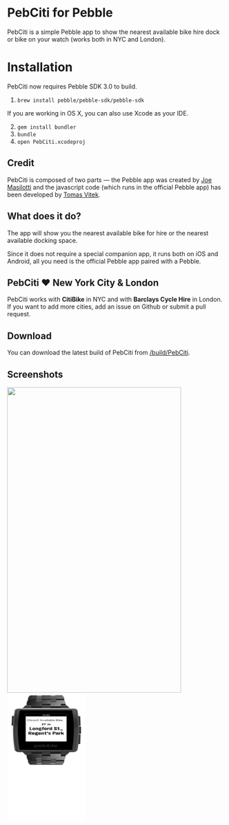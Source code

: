 # PebCiti for Pebble

PebCiti is a simple Pebble app to show the nearest available bike hire dock or bike on your watch (works both in NYC and London).

# Installation

PebCiti now requires Pebble SDK 3.0 to build.

1. `brew install pebble/pebble-sdk/pebble-sdk`

If you are working in OS X, you can also use Xcode as your IDE.

2. `gem install bundler`
3. `bundle`
4. `open PebCiti.xcodeproj`

## Credit

PebCiti is composed of two parts — the Pebble app was created by [Joe Masilotti](http://masilotti.com/) and the javascript code (which runs in the official Pebble app) has been developed by [Tomas Vitek](http://tomasvitek.com/).

## What does it do?

The app will show you the nearest available bike for hire or the nearest available docking space.

Since it does not require a special companion app, it runs both on iOS and Android, all you need is the official Pebble app paired with a Pebble.

## PebCiti ❤️ New York City & London 

PebCiti works with **CitiBike** in NYC and with **Barclays Cycle Hire** in London. If you want to add more cities, add an issue on Github or submit a pull request.

## Download

You can download the latest build of PebCiti from [/build/PebCiti](https://raw.github.com/tomasvitek/PebBike/pebciti/build/PebCiti.pbw).

## Screenshots

<img src="https://raw.github.com/tomasvitek/PebBike/pebciti/screenshots/iOS.png" style="width:403px;height:706px">
<img src="https://raw.githubusercontent.com/tomasvitek/PebBike/pebciti/screenshots/Pebble.png" style="width:181px;height:290px">
